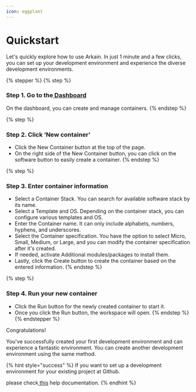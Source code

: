 ```yaml
---
icon: eggplant
---
```


# Quickstart

Let's quickly explore how to use Arkain. In just 1 minute and a few clicks, you can set up your development environment and experience the diverse development environments.



{% stepper %}
{% step %}
### Step 1.  Go to the[ Dashboard](https://ide.goorm.io/my/dashboard)

On the dashboard, you can create and manage containers.
{% endstep %}

{% step %}
### Step 2. Click ‘New container’

* Click the New Container button at the top of the page.
* On the right side of the New Container button, you can click on the software button to easily create a container.
{% endstep %}

{% step %}
### Step 3. Enter container information

* Select a Container Stack. You can search for available software stack by its name.
* Select a Template and OS. Depending on the container stack, you can configure various templates and OS.
* Enter the Container name. It can only include alphabets, numbers, hyphens, and underscores.
* Select the Container specification. You have the option to select Micro, Small, Medium, or Large, and you can modify the container specification after it's created.
* If needed, activate Additional modules/packages to install them.
* Lastly, click the Create button to create the container based on the entered information.
{% endstep %}

{% step %}
### Step 4. Run your new container

* Click the Run button for the newly created container to start it.&#x20;
* Once you click the Run button, the workspace will open.
{% endstep %}
{% endstepper %}

Congratulations! &#x20;

You've successfully created your first development environment and can experience a fantastic environment. You can create another development environment using the same method.&#x20;

{% hint style="success" %}
If you want to set up a development environment for your existing  project at Github.

please check[ this](https://docs.google.com/document/d/1VRZgHlHNL_yj3q_0KGgQ_5-semdrDR9r3kjOPXK6fKY/edit?tab=t.0#heading=h.xgy5r6wrknqt) help documentation.
{% endhint %}








